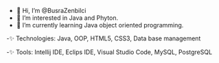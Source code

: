 - 👋 Hi, I’m @BusraZenbilci
- 👀 I’m interested in Java and Phyton.
- 🌱 I’m currently learning Java object oriented programming.

-✨ Technologies:
  Java, OOP, HTML5, CSS3, Data base management

-✨ Tools:
  Intellij IDE, Eclips IDE, Visual Studio Code, MySQL, PostgreSQL

<!---
BusraZenbilci/BusraZenbilci is a ✨ special ✨ repository because its `README.md` (this file) appears on your GitHub profile.
You can click the Preview link to take a look at your changes.
--->
